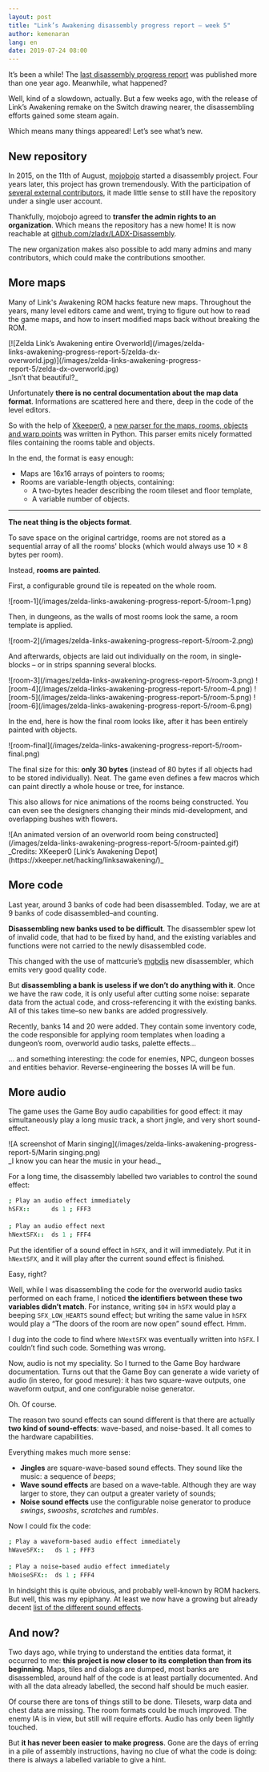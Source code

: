 ```yaml
---
layout: post
title: "Link’s Awakening disassembly progress report – week 5"
author: kemenaran
lang: en
date: 2019-07-24 08:00
---
```


It’s been a while! The [last disassembly progress report](/posts/links-awakening-disassembly-progress-report-week-4) was published more than one year ago. Meanwhile, what happened?

Well, kind of a slowdown, actually. But a few weeks ago, with the release of Link’s Awakening remake on the Switch drawing nearer, the disassembling efforts gained some steam again.

Which means many things appeared! Let’s see what’s new.

## New repository

In 2015, on the 11th of August, [mojobojo](https://github.com/mojobojo/) started a disassembly project. Four years later, this project has grown tremendously. With the participation of [several external contributors](https://github.com/zladx/LADX-Disassembly/blob/master/README.md#contributors), it made little sense to still have the repository under a single user account.

Thankfully, mojobojo agreed to **transfer the admin rights to an organization**. Which means the repository has a new home! It is now reachable at [github.com/zladx/LADX-Disassembly](https://github.com/zladx/LADX-Disassembly).

The new organization makes also possible to add many admins and many contributors, which could make the contributions smoother.

## More maps

Many of Link's Awakening ROM hacks feature new maps. Throughout the years, many level editors came and went, trying to figure out how to read the game maps, and how to insert modified maps back without breaking the ROM.

<span class="pixel-art" style="display: block; max-width: 400px">
[![Zelda Link’s Awakening entire Overworld](/images/zelda-links-awakening-progress-report-5/zelda-dx-overworld.jpg)](/images/zelda-links-awakening-progress-report-5/zelda-dx-overworld.jpg)
</span>
_Isn’t that beautiful?_

Unfortunately **there is no central documentation about the map data format**. Informations are scattered here and there, deep in the code of the level editors.

So with the help of [Xkeeper0](https://github.com/Xkeeper0), a [new parser for the maps, rooms, objects and warp points](https://github.com/zladx/LADX-Disassembly/blob/master/tools/map_parser.py) was written in Python. This parser emits nicely formatted files containing the rooms table and objects.

In the end, the format is easy enough:

- Maps are 16x16 arrays of pointers to rooms;
- Rooms are variable-length objects, containing:
    - A two-bytes header describing the room tileset and floor template,
    - A variable number of objects.

---

**The neat thing is the objects format**.

To save space on the original cartridge, rooms are not stored as a sequential array of all the rooms' blocks (which would always use 10 × 8 bytes per room).

Instead, **rooms are painted**.

First, a configurable ground tile is repeated on the whole room.

<span class="pixel-art">
![room-1](/images/zelda-links-awakening-progress-report-5/room-1.png)
</span>

Then, in dungeons, as the walls of most rooms look the same, a room template is applied.

<span class="pixel-art">
![room-2](/images/zelda-links-awakening-progress-report-5/room-2.png)
</span>

And afterwards, objects are laid out individually on the room, in single-blocks – or in strips spanning several blocks.

<span class="pixel-art">
![room-3](/images/zelda-links-awakening-progress-report-5/room-3.png)
</span>

<span class="pixel-art">
![room-4](/images/zelda-links-awakening-progress-report-5/room-4.png)
</span>

<span class="pixel-art">
![room-5](/images/zelda-links-awakening-progress-report-5/room-5.png)
</span>

<span class="pixel-art">
![room-6](/images/zelda-links-awakening-progress-report-5/room-6.png)
</span>

In the end, here is how the final room looks like, after it has been entirely painted with objects.

<span class="pixel-art">
![room-final](/images/zelda-links-awakening-progress-report-5/room-final.png)
</span>

The final size for this: **only 30 bytes** (instead of 80 bytes if all objects had to be stored individually). Neat. The game even defines a few macros which can paint directly a whole house or tree, for instance.

This also allows for nice animations of the rooms being constructed. You can even see the designers changing their minds mid-development, and overlapping bushes with flowers.

<span class="pixel-art">
![An animated version of an overworld room being constructed](/images/zelda-links-awakening-progress-report-5/room-painted.gif)
</span><br>
_Credits: XKeeper0 [Link’s Awakening Depot](https://xkeeper.net/hacking/linksawakening/)_

## More code

Last year, around 3 banks of code had been disassembled. Today, we are at 9 banks of code disassembled–and counting.

**Disassembling new banks used to be difficult**. The disassembler spew lot of invalid code, that had to be fixed by hand, and the existing variables and functions were not carried to the newly disassembled code.

This changed with the use of mattcurie’s [mgbdis](https://github.com/mattcurrie/mgbdis) new disassembler, which emits very good quality code.

But **disassembling a bank is useless if we don’t do anything with it**. Once we have the raw code, it is only useful after cutting some noise: separate data from the actual code, and cross-referencing it with the existing banks. All of this takes time–so new banks are added progressively.

Recently, banks 14 and 20 were added. They contain some inventory code, the code responsible for applying room templates when loading a dungeon’s room, overworld audio tasks, palette effects…

… and something interesting: the code for enemies, NPC, dungeon bosses and entities behavior. Reverse-engineering the bosses IA will be fun.

## More audio

The game uses the Game Boy audio capabilities for good effect: it may simultaneously play a long music track, a short jingle, and very short sound-effect.

<span class="pixel-art gameboy-screen">
![A screenshot of Marin singing](/images/zelda-links-awakening-progress-report-5/Marin singing.png)
</span><br>
_I know you can hear the music in your head._

For a long time, the disassembly labelled two variables to control the sound effect:

```coffee
; Play an audio effect immediately
hSFX::      ds 1 ; FFF3

; Play an audio effect next
hNextSFX::  ds 1 ; FFF4
```

Put the identifier of a sound effect in `hSFX`, and it will immediately. Put it in `hNextSFX`, and it will play after the current sound effect is finished.

Easy, right?

Well, while I was disassembling the code for the overworld audio tasks performed on each frame, I noticed **the identifiers between these two variables didn’t match**. For instance, writing `$04` in `hSFX` would play a beeping `SFX_LOW_HEARTS` sound effect; but writing the same value in `hSFX` would play a “The doors of the room are now open” sound effect. Hmm.

I dug into the code to find where `hNextSFX` was eventually written into `hSFX`. I couldn’t find such code. Something was wrong.

Now, audio is not my speciality. So I turned to the Game Boy hardware documentation. Turns out that the Game Boy can generate a wide variety of audio (in stereo, for good mesure): it has two square-wave outputs, one waveform output, and one configurable noise generator.

Oh. Of course.

The reason two sound effects can sound different is that there are actually **two kind of sound-effects**: wave-based, and noise-based. It all comes to the hardware capabilities.

Everything makes much more sense:

- **Jingles** are square-wave-based sound effects. They sound like the music: a sequence of _beeps_;
- **Wave sound effects** are based on a wave-table. Although they are way larger to store, they can output a greater variety of sounds;
- **Noise sound effects** use the configurable noise generator to produce _swings_, _swooshs_, _scratches_ and _rumbles_.

Now I could fix the code:

```coffee
; Play a waveform-based audio effect immediately
hWaveSFX::   ds 1 ; FFF3

; Play a noise-based audio effect immediately
hNoiseSFX::  ds 1 ; FFF4
```

In hindsight this is quite obvious, and probably well-known by ROM hackers. But well, this was my epiphany. At least we now have a growing but already decent [list of the different sound effects](https://github.com/zladx/LADX-Disassembly/blob/master/src/constants/sfx.asm).

## And now?

Two days ago, while trying to understand the entities data format, it occurred to me: **this project is now closer to its completion than from its beginning**. Maps, tiles and dialogs are dumped, most banks are disassembled, around half of the code is at least partially documented. And with all the data already labelled, the second half should be much easier.

Of course there are tons of things still to be done. Tilesets, warp data and chest data are missing. The room formats could be much improved. The enemy IA is in view, but still will require efforts. Audio has only been lightly touched.

But **it has never been easier to make progress**. Gone are the days of erring in a pile of assembly instructions, having no clue of what the code is doing: there is always a labelled variable to give a hint.
